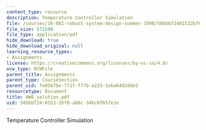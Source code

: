 ```yaml
---
content_type: resource
description: Temperature Controller Simulation
file: /courses/16-881-robust-system-design-summer-1998/58bbb72401532bf6a08c34bc0f657e1e_HW8_solution.pdf
file_size: 571508
file_type: application/pdf
hide_download: true
hide_download_original: null
learning_resource_types:
- Assignments
license: https://creativecommons.org/licenses/by-nc-sa/4.0/
ocw_type: OCWFile
parent_title: Assignments
parent_type: CourseSection
parent_uid: fe0587be-771f-f77b-a225-1eba64d2dde3
resourcetype: Document
title: HW8_solution.pdf
uid: 58bbb724-0153-2bf6-a08c-34bc0f657e1e
---
```

Temperature Controller Simulation